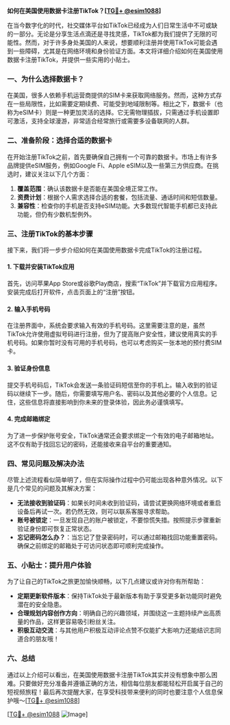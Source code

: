 **如何在美国使用数据卡注册TikTok？[[TG💪+ @esim1088](https://t.me/s/esim1088)]**

在当今数字化的时代，社交媒体平台如TikTok已经成为人们日常生活中不可或缺的一部分。无论是分享生活点滴还是寻找灵感，TikTok都为我们提供了无限的可能性。然而，对于许多身处美国的人来说，想要顺利注册并使用TikTok可能会遇到一些障碍，尤其是在网络环境和身份验证方面。本文将详细介绍如何在美国使用数据卡注册TikTok，并提供一些实用的小贴士。

### 一、为什么选择数据卡？

在美国，很多人依赖手机运营商提供的SIM卡来获取网络服务。然而，这种方式存在一些局限性，比如需要定期续费、可能受到地域限制等。相比之下，数据卡（也称为eSIM卡）则是一种更加灵活的选择。它无需物理插拔，只需通过手机设置即可激活，支持全球漫游，非常适合经常旅行或需要多设备联网的人群。

### 二、准备阶段：选择合适的数据卡

在开始注册TikTok之前，首先要确保自己拥有一个可靠的数据卡。市场上有许多品牌提供eSIM服务，例如Google Fi、Apple eSIM以及一些第三方供应商。在挑选时，建议关注以下几个方面：

1. **覆盖范围**：确认该数据卡是否能在美国全境正常工作。
2. **资费计划**：根据个人需求选择合适的套餐，包括流量、通话时间和短信数量。
3. **兼容性**：检查你的手机是否支持eSIM功能。大多数现代智能手机都已支持此功能，但仍有少数机型例外。

### 三、注册TikTok的基本步骤

接下来，我们将一步步介绍如何在美国使用数据卡完成TikTok的注册过程。

#### 1. 下载并安装TikTok应用

首先，访问苹果App Store或谷歌Play商店，搜索“TikTok”并下载官方应用程序。安装完成后打开软件，点击页面上的“注册”按钮。

#### 2. 输入手机号码

在注册界面中，系统会要求输入有效的手机号码。这里需要注意的是，虽然TikTok允许使用虚拟号码进行注册，但为了提高账户安全性，建议使用真实的手机号码。如果你暂时没有可用的手机号码，也可以考虑购买一张本地的预付费SIM卡。

#### 3. 验证身份信息

提交手机号码后，TikTok会发送一条验证码短信至你的手机上。输入收到的验证码以继续下一步。随后，你需要填写用户名、密码以及其他必要的个人信息。记住，这些信息将直接影响到你未来的登录体验，因此务必谨慎填写。

#### 4. 完成邮箱绑定

为了进一步保护账号安全，TikTok通常还会要求绑定一个有效的电子邮箱地址。这不仅有助于找回忘记的密码，还能接收来自平台的重要通知。

### 四、常见问题及解决办法

尽管上述流程看似简单明了，但在实际操作过程中仍可能出现各种意外情况。以下是几个常见的问题及其解决方案：

- **无法接收到验证码**：如果长时间未收到验证码，请尝试更换网络环境或者重启设备后再试一次。若仍然无效，则可以联系客服寻求帮助。
- **账号被锁定**：一旦发现自己的账户被锁定，不要惊慌失措。按照提示步骤重新验证身份即可恢复正常状态。
- **忘记密码怎么办？**：当忘记了登录密码时，可以通过邮箱找回功能重置密码。确保之前绑定的邮箱处于可访问状态即可顺利完成操作。

### 五、小贴士：提升用户体验

为了让自己的TikTok之旅更加愉快顺畅，以下几点建议或许对你有所帮助：

- **定期更新软件版本**：保持TikTok处于最新版本有助于享受更多新功能同时避免潜在的安全隐患。
- **合理规划内容创作方向**：明确自己的兴趣领域，并围绕这一主题持续产出高质量的作品，这样更容易吸引粉丝关注。
- **积极互动交流**：与其他用户积极互动评论点赞不仅能扩大影响力还能结识志同道合的朋友哦！

### 六、总结

通过以上介绍可以看出，在美国使用数据卡注册TikTok其实并没有想象中那么困难。只要做好充分准备并遵循正确的方法，相信每位朋友都能轻松开启属于自己的短视频旅程！最后再次提醒大家，在享受科技带来便利的同时也要注意个人信息保护哦～[[TG💪+ @esim1088](https://t.me/s/esim1088)]

[[TG💪+ @esim1088](https://t.me/s/esim1088) ![Image](https://i.postimg.cc/4NQfJmqS/Snipaste-2025-05-13-00-14-12.png)]
